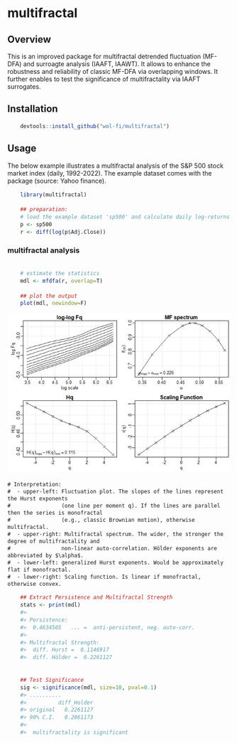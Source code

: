 # multifractal

## Overview

This is an improved package for multifractal detrended fluctuation
(MF-DFA) and surroagte analysis (IAAFT, IAAWT). It allows to enhance the
robustness and reliability of classic MF-DFA via overlapping windows. It
further enables to test the significance of multifractality via IAAFT
surrogates.

## Installation

``` r
    devtools::install_github("wol-fi/multifractal")
```

## Usage

The below example illustrates a multifractal analysis of the S&P 500
stock market index (daily, 1992-2022). The example dataset comes with
the package (source: Yahoo finance).

``` r
    library(multifractal)

    ## preparation:
    # load the example dataset 'sp500' and calculate daily log-returns
    p <- sp500
    r <- diff(log(p$Adj.Close)) 
```

### multifractal analysis
``` r
    
    # estimate the statistics
    mdl <- mfdfa(r, overlap=T)

    ## plot the output
    plot(mdl, newindow=F)
```
![](fig1.png)


    # Interpretation:
    #  - upper-left: Fluctuation plot. The slopes of the lines represent the Hurst exponents
    #                (one line per moment q). If the lines are parallel then the series is monofractal 
    #                (e.g., classic Brownian motion), otherwise multifractal. 
    #  - upper-right: Multifractal spectrum. The wider, the stronger the degree of multifractality and 
    #                non-linear auto-correlation. Hölder exponents are abbreviated by $\alpha$.
    #  - lower-left: generalized Hurst exponents. Would be approximately flat if monofractal.
    #  - lower-right: Scaling function. Is linear if monofractal, otherwise convex. 
    
``` r
    ## Extract Persistence and Multifractal Strength
    stats <- print(mdl)
    #> 
    #> Persistence: 
    #>  0.4634505   ... =  anti-persistent, neg. auto-corr. 
    #> 
    #> Multifractal Strength:
    #>  diff. Hurst =  0.1146917 
    #>  diff. Hölder =  0.2261127


    ## Test Significance
    sig <- significance(mdl, size=10, pval=0.1)
    #> ..........
    #>          diff_Holder
    #> original   0.2261127
    #> 90% C.I.   0.2061173
    #> 
    #>  multifractality is significant
```
